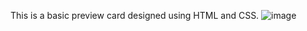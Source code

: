 This is a basic preview card designed using HTML and CSS. 
![image](https://github.com/user-attachments/assets/68f43124-800d-4ea3-b382-64fc88de99fe)
